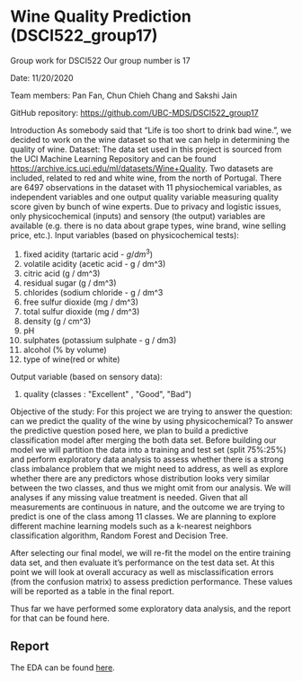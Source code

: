 # Wine Quality Prediction (DSCI522_group17)
Group work for DSCI522 Our group  number is 17

Date: 11/20/2020

Team members: Pan Fan, Chun Chieh Chang and Sakshi Jain

GitHub repository: https://github.com/UBC-MDS/DSCI522_group17

Introduction
As somebody said that “Life is too short to drink bad wine.”, we decided to work on the wine dataset so that we can help in determining the quality of wine. 
Dataset: The data set used in this project is sourced from the UCI Machine Learning Repository and can be found https://archive.ics.uci.edu/ml/datasets/Wine+Quality. Two datasets are included, related to red and white wine, from the north of Portugal. There are 6497 observations in the dataset with 11 physiochemical variables, as independent variables and one output quality variable measuring quality score given by bunch of wine experts. Due to privacy and logistic issues, only physicochemical (inputs) and sensory (the output) variables are available (e.g. there is no data about grape types, wine brand, wine selling price, etc.).
Input variables (based on physicochemical tests):
1.	fixed acidity (tartaric acid - ${g/dm^{3}}$)
2.	volatile acidity (acetic acid - g / dm^3)
3.	citric acid (g / dm^3)
4.	residual sugar (g / dm^3)
5.	chlorides (sodium chloride - g / dm^3
6.	free sulfur dioxide (mg / dm^3)
7.	total sulfur dioxide (mg / dm^3)
8.	density (g / cm^3)
9.	pH
10.	sulphates (potassium sulphate - g / dm3)
11.	alcohol (% by volume)
12.	type of wine(red or white)

Output variable (based on sensory data):
1.	quality (classes : "Excellent" , "Good", "Bad")

Objective of the study:
For this project we are trying to answer the question: can we predict the quality of the wine by using physicochemical? To answer the predictive question posed here, we plan to build a predictive classification model after merging the both data set. Before building our model we will partition the data into a training and test set (split 75%:25%) and perform exploratory data analysis to assess whether there is a strong class imbalance problem that we might need to address, as well as explore whether there are any predictors whose distribution looks very similar between the two classes, and thus we might omit from our analysis. We will analyses if any missing value treatment is needed.
Given that all measurements are continuous in nature, and the outcome we are trying to predict is one of the class among 11 classes. We are planning to explore different machine learning models such as a k-nearest neighbors classification algorithm, Random Forest and Decision Tree. 

After selecting our final model, we will re-fit the model on the entire training data set, and then evaluate it’s performance on the test data set. At this point we will look at overall accuracy as well as misclassification errors (from the confusion matrix) to assess prediction performance. These values will be reported as a table in the final report.

Thus far we have performed some exploratory data analysis, and the report for that can be found here.

## Report

The EDA can be found
[here](https://github.com/UBC-MDS/DSCI522_group17/blob/main/wine.ipynb).
